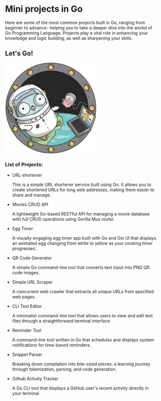# Mini projects in Go
Here are some of the most common projects built in Go, ranging from beginner to advance- helping you to take a deeper dive into the workd of Go Programming Language. Projects play a vital role in enhancing your knowledge and logic building, as well as sharpening your skills. 

## Let's Go!
<img src="gopher-space.jpg" alt="Gopher in Space" width="300">

### List of Projects:

* URL-shortener
  
  This is a simple URL shortener service built using Go. It allows you to create shortened URLs for long web addresses, making them easier to share and manage.

* Movies CRUD API
  
  A lightweight Go-based RESTful API for managing a movie database with full CRUD operations using Gorilla Mux router.

* Egg Timer

  A visually engaging egg timer app built with Go and Gio UI that displays an animated egg changing from white to yellow as your cooking timer progresses.

* QR Code Generator
  
  A simple Go command-line tool that converts text input into PNG QR code images.

* Simple URL Scraper
  
  A concurrent web crawler that extracts all unique URLs from specified web pages.

* CLI Text Editor

  A minimalist command-line tool that allows users to view and edit text files through a straightforward terminal interface.

* Reminder Tool

  A command-line tool written in Go that schedules and displays system notifications for time-based reminders.

* Snippet Parser

  Breaking down compilation into bite-sized pieces: a learning journey through tokenization, parsing, and code generation.

* Github Activity Tracker

  A Go CLI tool that displays a GitHub user's recent activity directly in your terminal.
